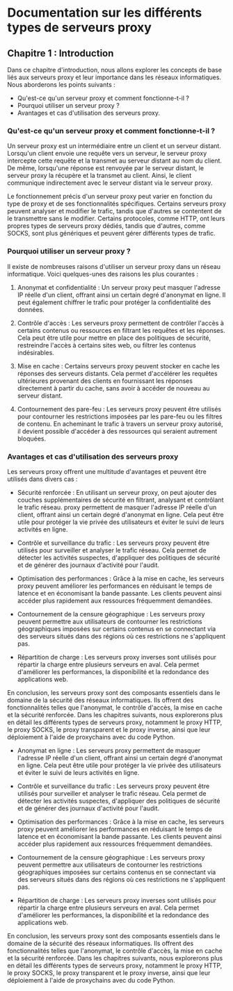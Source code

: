 # Documentation sur les différents types de serveurs proxy

## Chapitre 1 : Introduction

Dans ce chapitre d'introduction, nous allons explorer les concepts de base liés aux serveurs proxy et leur importance dans les réseaux informatiques. Nous aborderons les points suivants :

- Qu'est-ce qu'un serveur proxy et comment fonctionne-t-il ?
- Pourquoi utiliser un serveur proxy ?
- Avantages et cas d'utilisation des serveurs proxy.

### Qu'est-ce qu'un serveur proxy et comment fonctionne-t-il ?

Un serveur proxy est un intermédiaire entre un client et un serveur distant. Lorsqu'un client envoie une requête vers un serveur, le serveur proxy intercepte cette requête et la transmet au serveur distant au nom du client. De même, lorsqu'une réponse est renvoyée par le serveur distant, le serveur proxy la récupère et la transmet au client. Ainsi, le client communique indirectement avec le serveur distant via le serveur proxy.

Le fonctionnement précis d'un serveur proxy peut varier en fonction du type de proxy et de ses fonctionnalités spécifiques. Certains serveurs proxy peuvent analyser et modifier le trafic, tandis que d'autres se contentent de le transmettre sans le modifier. Certains protocoles, comme HTTP, ont leurs propres types de serveurs proxy dédiés, tandis que d'autres, comme SOCKS, sont plus génériques et peuvent gérer différents types de trafic.

### Pourquoi utiliser un serveur proxy ?

Il existe de nombreuses raisons d'utiliser un serveur proxy dans un réseau informatique. Voici quelques-unes des raisons les plus courantes :

1. Anonymat et confidentialité : Un serveur proxy peut masquer l'adresse IP réelle d'un client, offrant ainsi un certain degré d'anonymat en ligne. Il peut également chiffrer le trafic pour protéger la confidentialité des données.

2. Contrôle d'accès : Les serveurs proxy permettent de contrôler l'accès à certains contenus ou ressources en filtrant les requêtes et les réponses. Cela peut être utile pour mettre en place des politiques de sécurité, restreindre l'accès à certains sites web, ou filtrer les contenus indésirables.

3. Mise en cache : Certains serveurs proxy peuvent stocker en cache les réponses des serveurs distants. Cela permet d'accélérer les requêtes ultérieures provenant des clients en fournissant les réponses directement à partir du cache, sans avoir à accéder de nouveau au serveur distant.

4. Contournement des pare-feu : Les serveurs proxy peuvent être utilisés pour contourner les restrictions imposées par les pare-feu ou les filtres de contenu. En acheminant le trafic à travers un serveur proxy autorisé, il devient possible d'accéder à des ressources qui seraient autrement bloquées.

### Avantages et cas d'utilisation des serveurs proxy

Les serveurs proxy offrent une multitude d'avantages et peuvent être utilisés dans divers cas :

- Sécurité renforcée : En utilisant un serveur proxy, on peut ajouter des couches supplémentaires de sécurité en filtrant, analysant et contrôlant le trafic réseau.
proxy permettent de masquer l'adresse IP réelle d'un client, offrant ainsi un certain degré d'anonymat en ligne. Cela peut être utile pour protéger la vie privée des utilisateurs et éviter le suivi de leurs activités en ligne.

- Contrôle et surveillance du trafic : Les serveurs proxy peuvent être utilisés pour surveiller et analyser le trafic réseau. Cela permet de détecter les activités suspectes, d'appliquer des politiques de sécurité et de générer des journaux d'activité pour l'audit.

- Optimisation des performances : Grâce à la mise en cache, les serveurs proxy peuvent améliorer les performances en réduisant le temps de latence et en économisant la bande passante. Les clients peuvent ainsi accéder plus rapidement aux ressources fréquemment demandées.

- Contournement de la censure géographique : Les serveurs proxy peuvent permettre aux utilisateurs de contourner les restrictions géographiques imposées sur certains contenus en se connectant via des serveurs situés dans des régions où ces restrictions ne s'appliquent pas.

- Répartition de charge : Les serveurs proxy inverses sont utilisés pour répartir la charge entre plusieurs serveurs en aval. Cela permet d'améliorer les performances, la disponibilité et la redondance des applications web.

En conclusion, les serveurs proxy sont des composants essentiels dans le domaine de la sécurité des réseaux informatiques. Ils offrent des fonctionnalités telles que l'anonymat, le contrôle d'accès, la mise en cache et la sécurité renforcée. Dans les chapitres suivants, nous explorerons plus en détail les différents types de serveurs proxy, notamment le proxy HTTP, le proxy SOCKS, le proxy transparent et le proxy inverse, ainsi que leur déploiement à l'aide de proxychains avec du code Python.
- Anonymat en ligne : Les serveurs proxy permettent de masquer l'adresse IP réelle d'un client, offrant ainsi un certain degré d'anonymat en ligne. Cela peut être utile pour protéger la vie privée des utilisateurs et éviter le suivi de leurs activités en ligne.

- Contrôle et surveillance du trafic : Les serveurs proxy peuvent être utilisés pour surveiller et analyser le trafic réseau. Cela permet de détecter les activités suspectes, d'appliquer des politiques de sécurité et de générer des journaux d'activité pour l'audit.

- Optimisation des performances : Grâce à la mise en cache, les serveurs proxy peuvent améliorer les performances en réduisant le temps de latence et en économisant la bande passante. Les clients peuvent ainsi accéder plus rapidement aux ressources fréquemment demandées.

- Contournement de la censure géographique : Les serveurs proxy peuvent permettre aux utilisateurs de contourner les restrictions géographiques imposées sur certains contenus en se connectant via des serveurs situés dans des régions où ces restrictions ne s'appliquent pas.

- Répartition de charge : Les serveurs proxy inverses sont utilisés pour répartir la charge entre plusieurs serveurs en aval. Cela permet d'améliorer les performances, la disponibilité et la redondance des applications web.

En conclusion, les serveurs proxy sont des composants essentiels dans le domaine de la sécurité des réseaux informatiques. Ils offrent des fonctionnalités telles que l'anonymat, le contrôle d'accès, la mise en cache et la sécurité renforcée. Dans les chapitres suivants, nous explorerons plus en détail les différents types de serveurs proxy, notamment le proxy HTTP, le proxy SOCKS, le proxy transparent et le proxy inverse, ainsi que leur déploiement à l'aide de proxychains avec du code Python.
